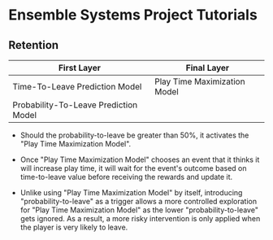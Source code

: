 # Ensemble Systems Project Tutorials

## Retention

| First Layer                           | Final Layer                  |
|---------------------------------------|------------------------------|
| Time-To-Leave Prediction Model        | Play Time Maximization Model |
| Probability-To-Leave Prediction Model |                              |

* Should the probability-to-leave be greater than 50%, it activates the "Play Time Maximization Model".

* Once "Play Time Maximization Model" chooses an event that it thinks it will increase play time, it will wait for the event's outcome based on time-to-leave value before receiving the rewards and update it.

* Unlike using "Play Time Maximization Model" by itself, introducing "probability-to-leave" as a trigger allows a more controlled exploration for "Play Time Maximization Model" as the lower "probability-to-leave" gets ignored. As a result, a more risky intervention is only applied when the player is very likely to leave.
